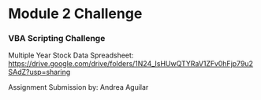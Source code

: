 # Module 2 Challenge 

### VBA Scripting Challenge

Multiple Year Stock Data Spreadsheet: https://drive.google.com/drive/folders/1N24_IsHUwQTYRaV1ZFv0hFjp79u2SAdZ?usp=sharing

Assignment Submission by: Andrea Aguilar
